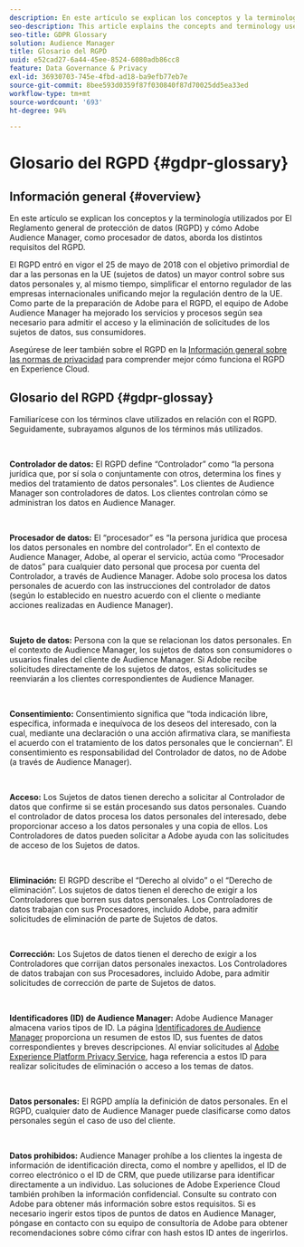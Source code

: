 ```yaml
---
description: En este artículo se explican los conceptos y la terminología utilizados por El Reglamento general de protección de datos (RGPD) y cómo Adobe Audience Manager, como procesador de datos, aborda los distintos requisitos del RGPD.
seo-description: This article explains the concepts and terminology used by the European General Data Protection Regulation (GDPR), and how Adobe Audience Manager, as a Data Processor, addresses various GDPR requirements.
seo-title: GDPR Glossary
solution: Audience Manager
title: Glosario del RGPD
uuid: e52cad27-6a44-45ee-8524-6080adb86cc8
feature: Data Governance & Privacy
exl-id: 36930703-745e-4fbd-ad18-ba9efb77eb7e
source-git-commit: 8bee593d0359f87f030840f87d70025dd5ea33ed
workflow-type: tm+mt
source-wordcount: '693'
ht-degree: 94%

---
```


# Glosario del RGPD {#gdpr-glossary}

## Información general {#overview}

En este artículo se explican los conceptos y la terminología utilizados por El Reglamento general de protección de datos (RGPD) y cómo Adobe Audience Manager, como procesador de datos, aborda los distintos requisitos del RGPD.

El RGPD entró en vigor el 25 de mayo de 2018 con el objetivo primordial de dar a las personas en la UE (sujetos de datos) un mayor control sobre sus datos personales y, al mismo tiempo, simplificar el entorno regulador de las empresas internacionales unificando mejor la regulación dentro de la UE. Como parte de la preparación de Adobe para el RGPD, el equipo de Adobe Audience Manager ha mejorado los servicios y procesos según sea necesario para admitir el acceso y la eliminación de solicitudes de los sujetos de datos, sus consumidores.

Asegúrese de leer también sobre el RGPD en la [Información general sobre las normas de privacidad](https://experienceleague.adobe.com/docs/experience-platform/privacy/regulations/overview.html?lang=en) para comprender mejor cómo funciona el RGPD en Experience Cloud.

## Glosario del RGPD {#gdpr-glossay}

Familiarícese con los términos clave utilizados en relación con el RGPD. Seguidamente, subrayamos algunos de los términos más utilizados.

 

**Controlador de datos:** El RGPD define “Controlador” como “la persona jurídica que, por sí sola o conjuntamente con otros, determina los fines y medios del tratamiento de datos personales”. Los clientes de Audience Manager son controladores de datos. Los clientes controlan cómo se administran los datos en Audience Manager.

 

**Procesador de datos:** El “procesador” es “la persona jurídica que procesa los datos personales en nombre del controlador”. En el contexto de Audience Manager, Adobe, al operar el servicio, actúa como “Procesador de datos” para cualquier dato personal que procesa por cuenta del Controlador, a través de Audience Manager. Adobe solo procesa los datos personales de acuerdo con las instrucciones del controlador de datos (según lo establecido en nuestro acuerdo con el cliente o mediante acciones realizadas en Audience Manager).

 

**Sujeto de datos:** Persona con la que se relacionan los datos personales. En el contexto de Audience Manager, los sujetos de datos son consumidores o usuarios finales del cliente de Audience Manager. Si Adobe recibe solicitudes directamente de los sujetos de datos, estas solicitudes se reenviarán a los clientes correspondientes de Audience Manager.

 

**Consentimiento:** Consentimiento significa que “toda indicación libre, específica, informada e inequívoca de los deseos del interesado, con la cual, mediante una declaración o una acción afirmativa clara, se manifiesta el acuerdo con el tratamiento de los datos personales que le conciernan”. El consentimiento es responsabilidad del Controlador de datos, no de Adobe (a través de Audience Manager).

 

**Acceso:** Los Sujetos de datos tienen derecho a solicitar al Controlador de datos que confirme si se están procesando sus datos personales. Cuando el controlador de datos procesa los datos personales del interesado, debe proporcionar acceso a los datos personales y una copia de ellos. Los Controladores de datos pueden solicitar a Adobe ayuda con las solicitudes de acceso de los Sujetos de datos.

 

**Eliminación:** El RGPD describe el “Derecho al olvido” o el “Derecho de eliminación”. Los sujetos de datos tienen el derecho de exigir a los Controladores que borren sus datos personales. Los Controladores de datos trabajan con sus Procesadores, incluido Adobe, para admitir solicitudes de eliminación de parte de Sujetos de datos.

 

**Corrección:** Los Sujetos de datos tienen el derecho de exigir a los Controladores que corrijan datos personales inexactos. Los Controladores de datos trabajan con sus Procesadores, incluido Adobe, para admitir solicitudes de corrección de parte de Sujetos de datos.

 

**Identificadores (ID) de Audience Manager:** Adobe Audience Manager almacena varios tipos de ID. La página [Identificadores de Audience Manager](data-privacy-ids.md) proporciona un resumen de estos ID, sus fuentes de datos correspondientes y breves descripciones. Al enviar solicitudes al [Adobe Experience Platform Privacy Service](https://experienceleague.adobe.com/docs/experience-platform/privacy/home.html?lang=en), haga referencia a estos ID para realizar solicitudes de eliminación o acceso a los temas de datos.

 

**Datos personales:** El RGPD amplía la definición de datos personales. En el RGPD, cualquier dato de Audience Manager puede clasificarse como datos personales según el caso de uso del cliente.

 

**Datos prohibidos:** Audience Manager prohíbe a los clientes la ingesta de información de identificación directa, como el nombre y apellidos, el ID de correo electrónico o el ID de CRM, que puede utilizarse para identificar directamente a un individuo. Las soluciones de Adobe Experience Cloud también prohíben la información confidencial. Consulte su contrato con Adobe para obtener más información sobre estos requisitos. Si es necesario ingerir estos tipos de puntos de datos en Audience Manager, póngase en contacto con su equipo de consultoría de Adobe para obtener recomendaciones sobre cómo cifrar con hash estos ID antes de ingerirlos.
